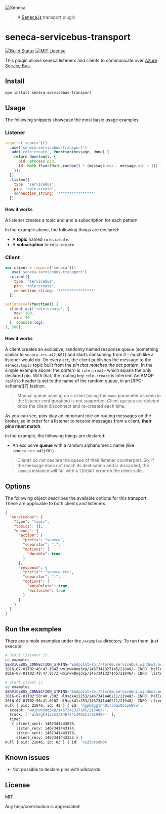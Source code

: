 ![Seneca](http://senecajs.org/files/assets/seneca-logo.png)

> A [Seneca.js][1] transport plugin

# seneca-servicebus-transport
[![Build Status](https://travis-ci.org/otaviosoares/seneca-servicebus-transport.svg?branch=master)](https://travis-ci.org/otaviosoares/seneca-servicebus-transport) [![MIT License](https://img.shields.io/badge/license-MIT-blue.svg?style=flat-square)](https://github.com/otaviosoares/seneca-servicebus-transport/blob/master/LICENSE)

This plugin allows seneca listeners and clients to communicate over [Azure Service Bus][2].

## Install

```sh
npm install seneca-servicebus-transport
```

## Usage
The following snippets showcase the most basic usage examples.

### Listener

```javascript
require('seneca')()
  .use('seneca-servicebus-transport')
  .add('role:create', function(message, done) {
    return done(null, {
      pid: process.pid,
      id: Math.floor(Math.random() * (message.max - message.min + 1)) + message.min
    });
  })
  .listen({
    type: 'servicebus',
    pin: 'role:create',
    connection_string: '****************'
  });
```

#### How it works
A listener creates a topic and and a subscription for each pattern.

In the example above, the following things are declared:

- A **topic** named `role.create`.
- A **subscription** to `role.create`

### Client

```javascript
var client = require('seneca')()
  .use('seneca-servicebus-transport')
  .client({
    type: 'servicebus',
    pin: 'role:create',
    connection_string: '****************'
  });

setInterval(function() {
  client.act('role:create', {
    max: 100,
    min: 50
  }, console.log);
}, 500);
```

#### How it works
A client creates an exclusive, randomly named response queue (something similar to `seneca.res.x42jK0l`) and starts consuming from it - much like a listener would do. On every `act`, the client publishes the message to the  `seneca.topic` topic built from the _pin that matches the act pattern_. In the simple example above, the _pattern_ is `role:create` which equals the only declared pin. With that, the routing key `role.create` is inferred. An AMQP `replyTo` header is set to the name of the random queue, in an [RPC-schema][7] fashion.

> Manual queue naming on a client (using the `name` parameter as seen in the listener configuration) is not supported. Client queues are deleted once the client disconnect and re-created each time.

As you can see, pins play an important role on routing messages on the broker, so in order for a listener to receive messages from a client, **their pins must match**.

In the example, the following things are declared:

- An exclusive **queue** with a random alphanumeric name (like `seneca.res.x42jK0l`).

> Clients _do not_ declare the queue of their listener counterpart. So, if the message does not reach its destination and is discarded, the `seneca` instance will fail with a `TIMEOUT` error on the client side.

## Options
The following object describes the available options for this transport. These are applicable to both clients and listeners.

```json
{
  "servicebus": {
    "type": "topic",
    "topics": {},
    "queues": {
      "action": {
        "prefix": "seneca",
        "separator": ".",
        "options": {
          "durable": true
        }
      },
      "response": {
        "prefix": "seneca.res",
        "separator": ".",
        "options": {
          "autoDelete": true,
          "exclusive": true
        }
      }
    }
  }
}
```

<!-- To override this settings, pass them to the plugin's `.use` declaration:

```javascript
require('seneca')()
  .use('seneca-servicebus-transport', {
    queues: {
      action: {
        durable: false,
        prefix: 'my.namespace'
      }
    }
  });
``` -->


## Run the examples

There are simple examples under the `/examples` directory. To run them, just execute:

```sh
# Start listener.js
cd examples
SERVICEBUS_CONNECTION_STRING='Endpoint=sb://lorem.servicebus.windows.net/;SharedAccessKeyName=******;SharedAccessKey=***' node listener.js
2016-07-01T02:48:47.164Z wo1nwx8oq3xp/1467341327145/21846/- INFO  hello Seneca/2.1.0/wo1nwx8oq3xp/1467341327145/21846/- 
2016-07-01T02:48:47.957Z wo1nwx8oq3xp/1467341327145/21846/- INFO  listen  {type:servicebus,pin:role:create,connection_string:Endpoint=sb://------.servicebus.windows.net;SharedAcc

# Start client.js
cd examples
SERVICEBUS_CONNECTION_STRING='Endpoint=sb://lorem.servicebus.windows.net/;SharedAccessKeyName=******;SharedAccessKey=***' node listener.js
2016-07-01T02:50:40.230Z ul9sgk41i253/1467341440211/21948/- INFO  hello Seneca/2.1.0/ul9sgk41i253/1467341440211/21948/- 
2016-07-01T02:50:41.020Z ul9sgk41i253/1467341440211/21948/- INFO  client  {type:servicebus,pin:role:create,connection_string:Endpoint=sb://------.servicebus.windows.net;SharedAcc 
null { pid: 21846, id: 42 } { id: 'mgpk8ggtnh01/3oax9b5p695w',
  accept: 'wo1nwx8oq3xp/1467341327145/21846/-',
  track: [ 'ul9sgk41i253/1467341440211/21948/-' ],
  time: 
   { client_sent: 1467341443033,
     listen_recv: 1467341443174,
     listen_sent: 1467341443179,
     client_recv: 1467341443353 } }
null { pid: 21846, id: 83 } { id: 'cw258tsdm6t
```

## Known issues
- Not possible to declare pins with wildcards

## License
MIT

Any help/contribution is appreciated!

[1]: https://senecajs.org/
[2]: https://azure.microsoft.com/en-us/services/service-bus/